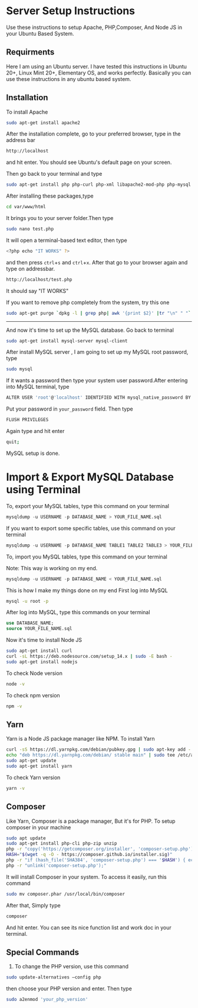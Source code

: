 # Server Setup Instructions

Use these instructions to setup Apache, PHP,Composer, And Node JS in your Ubuntu Based System.

## Requirments

Here I am using an Ubuntu server. I have tested this instructions in Ubuntu 20+, Linux Mint 20+, Elementary OS, and works perfectly. Basically you can use these instructions in any ubuntu based system.

## Installation

To install Apache

```bash
sudo apt-get install apache2
```

After the installation complete, go to your preferred browser, type in the address bar

```bash
http://localhost
```

and hit enter. You should see Ubuntu's default page on your screen.

Then go back to your terminal and type

```bash
sudo apt-get install php php-curl php-xml libapache2-mod-php php-mysql php-mbstring php-fpm
```

After installing these packages,type

```bash
cd var/www/html
```

It brings you to your server folder.Then type

```bash
sudo nano test.php
```

It will open a terminal-based text editor, then type

```bash
<?php echo "IT WORKS" ?>
```

and then press `ctrl`+`s` and `ctrl`+`x`. After that go to your browser again and type on addressbar.

```bash
http://localhost/test.php
```

It should say "IT WORKS"

If you want to remove php completely from the system, try this one

```bash
sudo apt-get purge `dpkg -l | grep php| awk '{print $2}' |tr "\n" " "`
```

---

And now it's time to set up the MySQL database. Go back to terminal

```bash
sudo apt-get install mysql-server mysql-client
```

After install MySQL server , I am going to set up my MySQL root password, type

```bash
sudo mysql
```

If it wants a password then type your system user password.After entering into MySQL terminal, type

```bash
ALTER USER 'root'@'localhost' IDENTIFIED WITH mysql_native_password BY 'your_password';
```

Put your password in `your_password` field. Then type

```bash
FLUSH PRIVILEGES
```

Again type and hit enter

```bash
quit;
```

MySQL setup is done.

# Import & Export MySQL Database using Terminal

To, export your MySQL tables, type this command on your terminal

~~~sql
mysqldump -u USERNAME -p DATABASE_NAME > YOUR_FILE_NAME.sql
~~~

If you want to export some specific tables, use this command on your terminal

~~~sql
mysqldump -u USERNAME -p DATABASE_NAME TABLE1 TABLE2 TABLE3 > YOUR_FILE_NAME.sql
~~~

To, import you MySQL tables, type this command on your terminal

Note: This way is working on my end.

~~~sql
mysqldump -u USERNAME -p DATABASE_NAME < YOUR_FILE_NAME.sql
~~~

This is how I make my things done on my end
First log into MySQL

~~~bash
mysql -u root -p
~~~

After log into MySQL, type this commands on your terminal

~~~sql
use DATABASE_NAME;
source YOUR_FILE_NAME.sql
~~~


Now it's time to install Node JS

```bash
sudo apt-get install curl
curl -sL https://deb.nodesource.com/setup_14.x | sudo -E bash -
sudo apt-get install nodejs
```

To check Node version

```bash
node -v
```

To check npm version

```bash
npm -v
```

## Yarn

Yarn is a Node JS package manager like NPM. To install Yarn

```bash
curl -sS https://dl.yarnpkg.com/debian/pubkey.gpg | sudo apt-key add -
echo "deb https://dl.yarnpkg.com/debian/ stable main" | sudo tee /etc/apt/sources.list.d/yarn.list
sudo apt-get update
sudo apt-get install yarn
```

To check Yarn version

```bash
yarn -v
```

## Composer

Like Yarn, Composer is a package manager, But it's for PHP. To setup composer in your machine

```bash
sudo apt update
sudo apt-get install php-cli php-zip unzip
php -r "copy('https://getcomposer.org/installer', 'composer-setup.php');"
HASH="$(wget -q -O - https://composer.github.io/installer.sig)"
php -r "if (hash_file('SHA384', 'composer-setup.php') === '$HASH') { echo 'Installer verified'; } else { echo 'Installer corrupt'; unlink('composer-setup.php'); } echo PHP_EOL;"
php -r "unlink('composer-setup.php');"
```

It will install Composer in your system. To access it easily, run this command

```bash
sudo mv composer.phar /usr/local/bin/composer
```

After that, Simply type

```bash
composer
```

And hit enter. You can see its nice function list and work doc in your terminal.

## Special Commands

1. To change the PHP version, use this command

```bash
sudo update-alternatives –config php
```

then choose your PHP version and enter. Then type

```bash
sudo a2enmod 'your_php_version'
```
